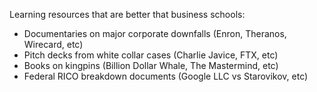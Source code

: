 Learning resources that are better that business schools: 

- Documentaries on major corporate downfalls (Enron, Theranos, Wirecard, etc)
- Pitch decks from white collar cases (Charlie Javice, FTX, etc)
- Books on kingpins (Billion Dollar Whale, The Mastermind, etc)
- Federal RICO breakdown documents (Google LLC vs Starovikov, etc)